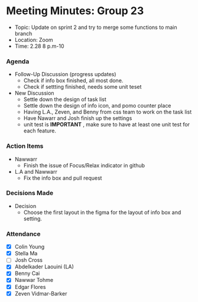 # Meeting Minutes: Group 23
- Topic: Update on sprint 2 and try to merge some functions to main branch
- Location: Zoom
- Time: 2.28 8 p.m-10 

### Agenda
- Follow-Up Discussion (progress updates)
    - Check if info box finished, all most done.
    - Check if settting finished, needs some unit teset
- New Discussion
    - Settle down the design of task list
    - Settle down the design of info icon, and pomo counter place
    - Having L.A., Zeven, and Benny from css team to work on the task list
    - Have Nawarr and Josh finish up the settings
    - unit test is **IMPORTANT** , make sure to have at least one unit test for each feature.

### Action Items
- Nawwarr
    - Finish the issue of Focus/Relax indicator in github
- L.A and Nawwarr
   - Fix the info box and pull request

### Decisions Made
- Decision
    - Choose the first layout in the figma for the layout of info box and setting.

### Attendance
- [x] Colin Young
- [x] Stella Ma
- [ ] Josh Cross
- [x] Abdelkader Laouini (LA)
- [x] Benny Cai
- [x] Nawwar Tohme
- [x] Edgar Flores
- [x] Zeven Vidmar-Barker

